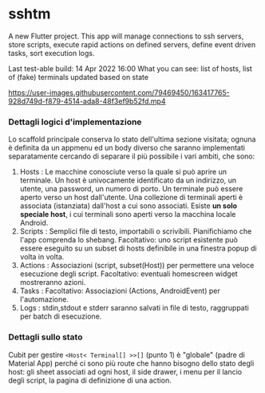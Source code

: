 # sshtm

A new Flutter project. This app will manage connections to ssh servers, store scripts, execute rapid actions on defined servers, define event driven tasks, sort execution logs.

Last test-able build: 14  Apr 2022 16:00
What you can see: list of hosts, list of (fake) terminals updated based on state



https://user-images.githubusercontent.com/79469450/163417765-928d749d-f879-4514-ada8-48f3ef9b52fd.mp4



### Dettagli logici d'implementazione

Lo scaffold principale conserva lo stato dell'ultima sezione visitata; ognuna è definita da un appmenu ed un body diverso che saranno implementati separatamente cercando di separare il più possibile i vari ambiti, che sono:

1. Hosts : Le macchine conosciute verso la quale si può aprire un terminale. Un host è univocamente identificato da un indirizzo, un utente, una password, un numero di porto. Un terminale può essere aperto verso un host dall'utente. Una collezione di terminali aperti è associata (istanziata) dall'host a cui sono associati. Esiste **un solo speciale host**, i cui terminali sono aperti verso la macchina locale Android.
2. Scripts : Semplici file di testo, importabili o scrivibili. Pianifichiamo che l'app comprenda lo shebang. Facoltativo: uno script esistente può essere eseguito su un subset di hosts definibile in una finestra popup di volta in volta.
3. Actions : Associazioni (script, subset(Host)) per permettere una veloce esecuzione degli script. Facoltativo: eventuali homescreen widget mostreranno azioni.
4. Tasks : Facoltativo: Associazioni (Actions, AndroidEvent) per l'automazione.
5. Logs : stdin,stdout e stderr saranno salvati in file di testo, raggruppati per batch di esecuzione.

### Dettagli sullo stato

Cubit per gestire `<Host< Terminal[] >>[]` (punto 1) è "globale" (padre di Material App) perché ci sono più route che hanno bisogno dello stato degli host: gli sheet associati ad ogni host, il side drawer, i menu per il lancio degli script, la pagina di definizione di una action.
